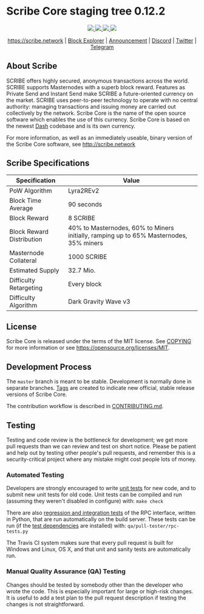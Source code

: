 # Scribe Core staging tree 0.12.2
<p align="center">
<a href="https://travis-ci.org/scribenetwork/scribe" alt="Build Status">
<img src="https://travis-ci.org/scribenetwork/scribe.svg?branch=master"/>
</a>
<a href="https://github.com/scribenetwork/scribe/releases" alt="GIT Releases">
<img src="https://img.shields.io/github/downloads/scribe/scribe/total.svg"/>
</a>
<a href="https://discord.gg/EDKyu4D" alt="Discord">
<img src="https://img.shields.io/discord/402827967111233546.svg"/>
  </a>
<a href="https://twitter.com/scribenetwork" alt="Twitter">
<img src="https://img.shields.io/twitter/follow/scribe_crypto.svg?style=social&label=Follow"/>
</a>
</p>
<p align="center">
  <a href="https://scribe.network">https://scribe.network</a> | <a href="https://explorer.scribe.network">Block Explorer</a> | <a href="https://bitcointalk.org/index.php?topic=3626152">Announcement</a> | <a href="https://discord.gg/EDKyu4D">Discord</a> | <a href="https://twitter.com/scribenetwork">Twitter</a> | <a href="https://t.me/scribenetwork">Telegram</a>
</p>

## About Scribe

SCRIBE offers highly secured, anonymous transactions across the world. SCRIBE supports Masternodes with a superb block reward. Features as Private Send and Instant Send make SCRIBE a future-oriented currency on the market. SCRIBE uses peer-to-peer technology to operate with no central authority: managing transactions and issuing money are carried out collectively by the network. Scribe Core is the name of the open source software which enables the use of this currency. Scribe Core is based on the newest [Dash](https://www.dash.org) codebase and is its own currency.

For more information, as well as an immediately useable, binary version of
the Scribe Core software, see http://scribe.network

## Scribe Specifications

| Specification | Value |
| ------ | ------ |
| PoW Algorithm | Lyra2REv2 |
| Block Time Average | 90 seconds |
| Block Reward | 8 SCRIBE |
| Block Reward Distribution | 40% to Masternodes, 60% to Miners initially, ramping up to 65% Masternodes, 35% miners |
| Masternode Collateral | 1000 SCRIBE |
| Estimated Supply | 32.7 Mio. |
| Difficulty Retargeting | Every block |
| Difficulty Algorithm | Dark Gravity Wave v3 | 

## License

Scribe Core is released under the terms of the MIT license. See [COPYING](COPYING) for more
information or see https://opensource.org/licenses/MIT.

## Development Process

The `master` branch is meant to be stable. Development is normally done in separate branches.
[Tags](https://github.com/scribenetwork/scribe/tags) are created to indicate new official,
stable release versions of Scribe Core.

The contribution workflow is described in [CONTRIBUTING.md](CONTRIBUTING.md).

## Testing

Testing and code review is the bottleneck for development; we get more pull
requests than we can review and test on short notice. Please be patient and help out by testing
other people's pull requests, and remember this is a security-critical project where any mistake might cost people
lots of money.

### Automated Testing

Developers are strongly encouraged to write [unit tests](/doc/unit-tests.md) for new code, and to
submit new unit tests for old code. Unit tests can be compiled and run
(assuming they weren't disabled in configure) with: `make check`

There are also [regression and integration tests](/qa) of the RPC interface, written
in Python, that are run automatically on the build server.
These tests can be run (if the [test dependencies](/qa) are installed) with: `qa/pull-tester/rpc-tests.py`

The Travis CI system makes sure that every pull request is built for Windows
and Linux, OS X, and that unit and sanity tests are automatically run.

### Manual Quality Assurance (QA) Testing

Changes should be tested by somebody other than the developer who wrote the
code. This is especially important for large or high-risk changes. It is useful
to add a test plan to the pull request description if testing the changes is
not straightforward.
